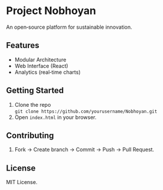 # Project Nobhoyan

An open‑source platform for sustainable innovation.

## Features

- Modular Architecture
- Web Interface (React)
- Analytics (real‑time charts)

## Getting Started

1. Clone the repo  
   `git clone https://github.com/yourusername/Nobhoyan.git`  
2. Open `index.html` in your browser.

## Contributing

1. Fork → Create branch → Commit → Push → Pull Request.

## License

MIT License.
